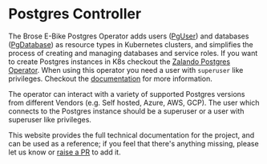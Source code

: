 # Postgres Controller

The Brose E-Bike Postgres Operator  adds users ([PgUser](./usage/user.md)) and databases ([PgDatabase](./usage/database.md)) as resource types in Kubernetes clusters, and simplifies the process of creating and managing databases and service roles.
If you want to create Postgres instances in K8s checkout the [Zalando Postgres Operator](https://github.com/zalando/postgres-operator). When using this operator you need a user with `superuser` like privileges.
Checkout the [documentation](https://brose-ebike.github.io/postgres-operator/) for more information.

The operator can interact with a variety of supported Postgres versions from different Vendors (e.g. Self hosted, Azure, AWS, GCP).
The user which connects to the Postgres instance should be a superuser or a user with superuser like privileges.

This website provides the full technical documentation for the project, and can be used as a reference; 
if you feel that there's anything missing, please let us know or  [raise a PR](https://github.com/brose-ebike/postgres-operator/pulls) to add it.